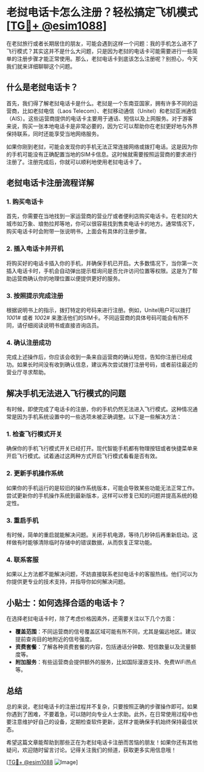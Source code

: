 # 老挝电话卡怎么注册？轻松搞定飞机模式[[TG💪+ @esim1088](https://t.me/s/esim1088)]

在老挝旅行或者长期居住的朋友，可能会遇到这样一个问题：我的手机怎么进不了飞行模式？其实这并不是什么大问题，只是因为老挝的电话卡可能需要进行一些简单的注册步骤才能正常使用。那么，老挝电话卡到底该怎么注册呢？别担心，今天我们就来详细聊聊这个问题。

## 什么是老挝电话卡？

首先，我们得了解老挝电话卡是什么。老挝是一个东南亚国家，拥有许多不同的运营商，比如老挝电信（Laos Telecom）、老挝移动通信（Unitel）和老挝亚洲通信（AIS）。这些运营商提供的电话卡主要用于通话、短信以及上网服务。对于游客来说，购买一张本地电话卡是非常必要的，因为它可以帮助你在老挝更好地与外界保持联系，同时还能享受当地网络服务。

如果你刚到老挝，可能会发现你的手机无法正常连接网络或拨打电话。这是因为你的手机可能没有正确配置当地的SIM卡信息。这时候就需要按照运营商的要求进行注册了。注册完成后，你就可以顺利地使用老挝电话卡了。

## 老挝电话卡注册流程详解

### 1. 购买电话卡

首先，你需要在当地找到一家运营商的营业厅或者便利店购买电话卡。在老挝的大城市如万象、琅勃拉邦等地，你可以很容易找到售卖电话卡的地方。通常情况下，购买电话卡时会附带一张说明书，上面会有具体的注册步骤。

### 2. 插入电话卡并开机

将购买好的电话卡插入你的手机，并确保手机已开启。大多数情况下，当你第一次插入电话卡时，手机会自动弹出提示框询问是否允许访问位置等权限。这是为了帮助运营商确认你的地理位置以便提供更好的服务。

### 3. 按照提示完成注册

根据说明书上的指示，拨打特定的号码来进行注册。例如，Unitel用户可以拨打 *100*1# 或者 *100*2# 来激活他们的SIM卡。不同运营商的具体号码可能会有所不同，请仔细阅读说明书或直接咨询店员。

### 4. 确认注册成功

完成上述操作后，你应该会收到一条来自运营商的确认短信，告知你注册已经成功。如果长时间没有收到确认信息，建议再次尝试拨打注册号码，或者前往最近的营业厅寻求帮助。

## 解决手机无法进入飞行模式的问题

有时候，即使完成了电话卡的注册，你的手机仍然无法进入飞行模式。这种情况通常是因为手机系统设置中的一些选项未被正确调整。以下是一些解决方法：

### 1. 检查飞行模式开关

确保你的手机飞行模式开关已经打开。现代智能手机都有物理按钮或者快捷菜单来开启飞行模式。试着通过这两种方式开启飞行模式看看是否有效。

### 2. 更新手机操作系统

如果你的手机运行的是较旧的操作系统版本，可能会导致某些功能无法正常工作。尝试更新你的手机操作系统到最新版本，这样可以修复已知的问题并提高系统的稳定性。

### 3. 重启手机

有时候，简单的重启就能解决问题。关闭手机电源，等待几秒钟后再重新启动。这样做有时能够清除临时存储中的错误数据，从而恢复正常功能。

### 4. 联系客服

如果以上方法都不能解决问题，不妨直接联系老挝电话卡的客服热线。他们可以为你提供更专业的技术支持，并指导你如何解决问题。

## 小贴士：如何选择合适的电话卡？

在选择老挝电话卡时，除了考虑价格因素外，还需要关注以下几个方面：

- **覆盖范围**：不同运营商的信号覆盖区域可能有所不同，尤其是偏远地区。建议提前查询目的地附近的信号强度。
- **资费套餐**：了解各种资费套餐的内容，包括通话分钟数、短信数量以及流量额度等。
- **附加服务**：有些运营商会提供额外的服务，比如国际漫游支持、免费WiFi热点等。

## 总结

总的来说，老挝电话卡的注册过程并不复杂，只要按照正确的步骤操作即可。如果你遇到了困难，不要着急，可以随时向专业人士求助。此外，在日常使用过程中也要注意维护好自己的设备，定期检查软件更新，这样才能确保手机始终保持最佳状态。

希望这篇文章能帮助到那些正在为老挝电话卡注册而苦恼的朋友！如果你还有其他疑问，欢迎随时留言讨论。记得关注我们的频道，获取更多实用信息哦！

[[TG💪+ @esim1088](https://t.me/s/esim1088) ![Image](https://i.postimg.cc/4NQfJmqS/Snipaste-2025-05-13-00-14-12.png)]